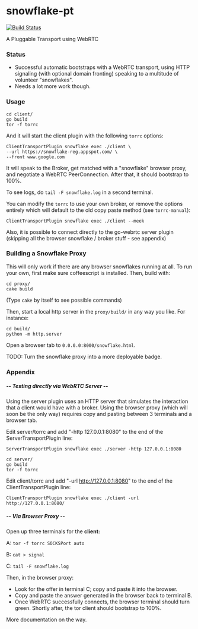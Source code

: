 # snowflake-pt

[![Build Status](https://travis-ci.org/keroserene/snowflake.svg?branch=master)](https://travis-ci.org/keroserene/snowflake)

A Pluggable Transport using WebRTC

### Status

- Successful automatic bootstraps with a WebRTC transport,
  using HTTP signaling (with optional domain fronting) speaking to
  a multitude of volunteer "snowflakes".
- Needs a lot more work though.

### Usage



```
cd client/
go build
tor -f torrc
```

And it will start the client plugin with the following `torrc`
options:
```
ClientTransportPlugin snowflake exec ./client \
--url https://snowflake-reg.appspot.com/ \
--front www.google.com
```

It will speak to the Broker, get matched with a "snowflake" browser proxy,
and negotiate a WebRTC PeerConnection.
After that, it should bootstrap to 100%.

To see logs, do `tail -F snowflake.log` in a second terminal.

You can modify the `torrc` to use your own broker,
or remove the options entirely which will default to the old copy paste
method (see `torrc-manual`):

```
ClientTransportPlugin snowflake exec ./client --meek
```

Also, it is possible to connect directly to the go-webrtc server plugin
(skipping all the browser snowflake / broker stuff - see appendix)

### Building a Snowflake Proxy

This will only work if there are any browser snowflakes running at all.
To run your own, first make sure coffeescript is installed.
Then, build with:

```
cd proxy/
cake build
```
(Type `cake` by itself to see possible commands)

Then, start a local http server in the `proxy/build/` in any way you like.
For instance:

```
cd build/
python -m http.server
```

Open a browser tab to `0.0.0.0:8000/snowflake.html`.

TODO: Turn the snowflake proxy into a more deployable badge.

### Appendix

##### -- Testing directly via WebRTC Server --

Using the server plugin uses an HTTP server that simulates the interaction
that a client would have with a broker.
Using the browser proxy (which will soon be the only way) requires copy and
pasting between 3 terminals and a browser tab.

Edit server/torrc and add "-http 127.0.0.1:8080" to the end of the
ServerTransportPlugin line:
```
ServerTransportPlugin snowflake exec ./server -http 127.0.0.1:8080
```

```
cd server/
go build
tor -f torrc
```

Edit client/torrc and add "-url http://127.0.0.1:8080" to the end of the
ClientTransportPlugin line:
```
ClientTransportPlugin snowflake exec ./client -url http://127.0.0.1:8080/
```

##### -- Via Browser Proxy --

Open up three terminals for the **client:**

A: `tor -f torrc SOCKSPort auto`

B: `cat > signal`

C: `tail -F snowflake.log`

Then, in the browser proxy:

- Look for the offer in terminal C; copy and paste it into the browser.
- Copy and paste the answer generated in the browser back to terminal B.
- Once WebRTC successfully connects, the browser terminal should turn green.
  Shortly after, the tor client should bootstrap to 100%.

More documentation on the way.
